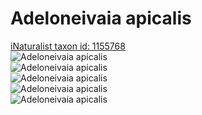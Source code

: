 
Adeloneivaia apicalis
=====================
  
[iNaturalist taxon id: 1155768](https://www.inaturalist.org/taxa/1155768)  
![Adeloneivaia apicalis](https://inaturalist-open-data.s3.amazonaws.com/photos/247298408/medium.jpg)  
![Adeloneivaia apicalis](https://inaturalist-open-data.s3.amazonaws.com/photos/247298421/medium.jpg)  
![Adeloneivaia apicalis](https://inaturalist-open-data.s3.amazonaws.com/photos/245310539/medium.jpg)  
![Adeloneivaia apicalis](https://inaturalist-open-data.s3.amazonaws.com/photos/245310557/medium.jpg)  
![Adeloneivaia apicalis](https://inaturalist-open-data.s3.amazonaws.com/photos/245310574/medium.jpg)